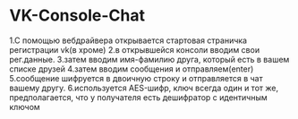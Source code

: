 # VK-Console-Chat
1.С помощью вебдрайвера открывается стартовая страничка регистрации vk(в хроме)
2.в открывшейся консоли вводим свои рег.данные.
3.затем вводим имя-фамилию друга, который есть в вашем списке друзей
4.затем вводим сообщения и отправляем(enter)
5.сообщение шифруется в двоичную строку и отправляется в чат вашему другу.
6.используется AES-шифр, ключ всегда один и тот же, предполагается, что у получателя есть дешифратор с идентичным ключом
